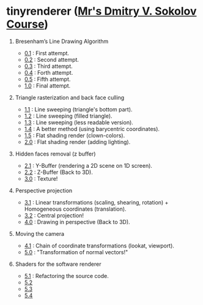 # tinyrenderer ([Mr's Dmitry V. Sokolov Course](https://github.com/ssloy/tinyrenderer/wiki))

1. Bresenham’s Line Drawing Algorithm
    * [0.1](https://github.com/sT4R3K/tinyrenderer/tree/0.1) : First attempt.
    * [0.2](https://github.com/sT4R3K/tinyrenderer/tree/0.2) : Second attempt.
    * [0.3](https://github.com/sT4R3K/tinyrenderer/tree/0.3) : Third attempt.
    * [0.4](https://github.com/sT4R3K/tinyrenderer/tree/0.4) : Forth attempt.
    * [0.5](https://github.com/sT4R3K/tinyrenderer/tree/0.5) : Fifth attempt.
    * [1.0](https://github.com/sT4R3K/tinyrenderer/tree/1.0) : Final attempt.

2. Triangle rasterization and back face culling
   * [1.1](https://github.com/sT4R3K/tinyrenderer/tree/1.1) : Line sweeping (triangle's bottom part).
   * [1.2](https://github.com/sT4R3K/tinyrenderer/tree/1.2) : Line sweeping (filled triangle).
   * [1.3](https://github.com/sT4R3K/tinyrenderer/tree/1.3) : Line sweeping (less readable version).
   * [1.4](https://github.com/sT4R3K/tinyrenderer/tree/1.4) : A better method (using barycentric coordinates).
   * [1.5](https://github.com/sT4R3K/tinyrenderer/tree/1.5) : Flat shading render (clown-colors).
   * [2.0](https://github.com/sT4R3K/tinyrenderer/tree/2.0) : Flat shading render (adding lighting).

3. Hidden faces removal (z buffer)
   * [2.1](https://github.com/sT4R3K/tinyrenderer/tree/2.1) : Y-Buffer (rendering a 2D scene on 1D screen).
   * [2.2](https://github.com/sT4R3K/tinyrenderer/tree/2.2) : Z-Buffer (Back to 3D).
   * [3.0](https://github.com/sT4R3K/tinyrenderer/tree/3.0) : Texture!
   
4. Perspective projection
   * [3.1](https://github.com/sT4R3K/tinyrenderer/tree/3.1) : Linear transformations (scaling, shearing, rotation) + Homogeneous coordinates (translation).
   * [3.2](https://github.com/sT4R3K/tinyrenderer/tree/3.2) : Central projection!
   * [4.0](https://github.com/sT4R3K/tinyrenderer/tree/4.0) : Drawing in perspective (Back to 3D).

5. Moving the camera   
   * [4.1](https://github.com/sT4R3K/tinyrenderer/tree/4.1) : Chain of coordinate transformations (lookat, viewport).
   * [5.0](https://github.com/sT4R3K/tinyrenderer/tree/5.0) : "Transformation of normal vectors!"
   
6. Shaders for the software renderer
   * [5.1](https://github.com/sT4R3K/tinyrenderer/tree/5.1) : Refactoring the source code.
   * [5.2](https://github.com/sT4R3K/tinyrenderer/tree/5.2)
   * [5.3](https://github.com/sT4R3K/tinyrenderer/tree/5.3)
   * [5.4](https://github.com/sT4R3K/tinyrenderer/tree/5.4)
